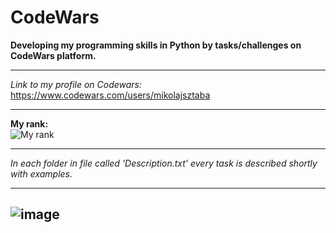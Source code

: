 # CodeWars
**Developing my programming skills in Python by tasks/challenges on CodeWars platform.**

-----

*Link to my profile on Codewars:*
https://www.codewars.com/users/mikolajsztaba

-----

**My rank:**
<br>
![My rank](https://www.codewars.com/users/mikolajsztaba/badges/large)

-----

*In each folder in file called 'Description.txt' every task is described shortly with examples.*

-----

![image](https://user-images.githubusercontent.com/56027574/164517102-060cb3f1-2a27-450f-8c7a-c08c916901e3.png)
-----
